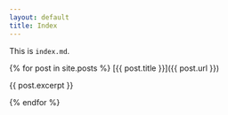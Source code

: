 ```yaml
---
layout: default
title: Index
---
```


This is `index.md`.

{% for post in site.posts %}
  [{{ post.title }}]({{ post.url }})

  {{ post.excerpt }}

{% endfor %}

